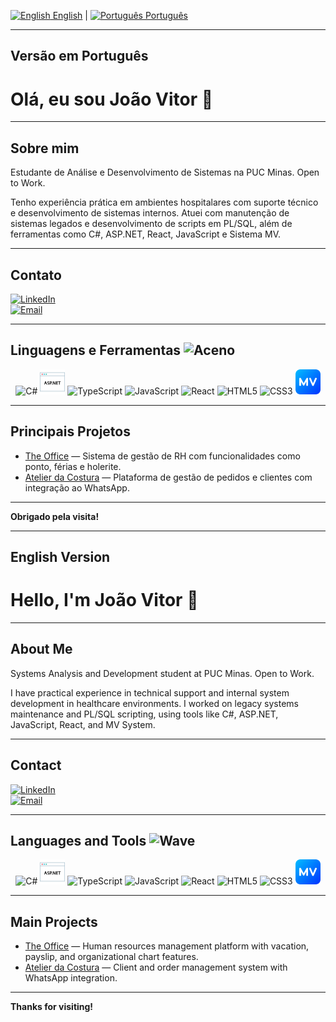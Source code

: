 
[<img src="https://cdn-icons-png.flaticon.com/16/555/555526.png" alt="English" /> English](#english-version) | 
[<img src="https://cdn-icons-png.flaticon.com/16/197/197386.png" alt="Português" /> Português](#versão-em-português)

---

## Versão em Português

# Olá, eu sou João Vitor 👋

---

## Sobre mim

Estudante de Análise e Desenvolvimento de Sistemas na PUC Minas. Open to Work.

Tenho experiência prática em ambientes hospitalares com suporte técnico e desenvolvimento de sistemas internos. Atuei com manutenção de sistemas legados e desenvolvimento de scripts em PL/SQL, além de ferramentas como C#, ASP.NET, React, JavaScript e Sistema MV.

---

## Contato

[![LinkedIn](https://img.shields.io/badge/LinkedIn-0077B5?style=flat&logo=linkedin&logoColor=white)](https://www.linkedin.com/in/jo%C3%A3o-vitor-almeida-059486218/)  
[![Email](https://img.shields.io/badge/Email-D14836?style=flat&logo=gmail&logoColor=white)](mailto:joaoalmei.dev@gmail.com)

---

## Linguagens e Ferramentas <img src="https://media.giphy.com/media/hvRJCLFzcasrR4ia7z/giphy.gif" width="20" alt="Aceno" />

<p align="center">
  <img alt="C#" src="https://cdn.jsdelivr.net/gh/devicons/devicon/icons/csharp/csharp-original.svg" width="40" height="40"/>
  <img alt="ASP.NET" src="./assets/web.png" width="40" height="40" />
  <img alt="TypeScript" src="https://cdn.jsdelivr.net/gh/devicons/devicon/icons/typescript/typescript-original.svg" width="40" height="40"/>
  <img alt="JavaScript" src="https://cdn.jsdelivr.net/gh/devicons/devicon/icons/javascript/javascript-original.svg" width="40" height="40"/>
  <img alt="React" src="https://cdn.jsdelivr.net/gh/devicons/devicon/icons/react/react-original.svg" width="40" height="40"/>
  <img alt="HTML5" src="https://cdn.jsdelivr.net/gh/devicons/devicon/icons/html5/html5-original.svg" width="40" height="40"/>
  <img alt="CSS3" src="https://cdn.jsdelivr.net/gh/devicons/devicon/icons/css3/css3-original.svg" width="40" height="40"/>
  <img alt="Sistema MV" src="./assets/maldives.png" width="40" height="40" />
</p>

---

## Principais Projetos

- [The Office](https://github.com/joaoalmei/pmv-ads-2024-2-e4-proj-infra-t5-the-office-1) — Sistema de gestão de RH com funcionalidades como ponto, férias e holerite.
- [Atelier da Costura](https://github.com/ICEI-PUC-Minas-PMV-ADS/pmv-ads-2025-1-e5-proj-empext-t5-atelier-da-costura) — Plataforma de gestão de pedidos e clientes com integração ao WhatsApp.

---

**Obrigado pela visita!**

---

## English Version

# Hello, I'm João Vitor 👋

---

## About Me

Systems Analysis and Development student at PUC Minas. Open to Work.

I have practical experience in technical support and internal system development in healthcare environments. I worked on legacy systems maintenance and PL/SQL scripting, using tools like C#, ASP.NET, JavaScript, React, and MV System.

---

## Contact

[![LinkedIn](https://img.shields.io/badge/LinkedIn-0077B5?style=flat&logo=linkedin&logoColor=white)](https://www.linkedin.com/in/jo%C3%A3o-vitor-almeida-059486218/)  
[![Email](https://img.shields.io/badge/Email-D14836?style=flat&logo=gmail&logoColor=white)](mailto:joaoalmei.dev@gmail.com)

---

## Languages and Tools <img src="https://media.giphy.com/media/hvRJCLFzcasrR4ia7z/giphy.gif" width="20" alt="Wave" />

<p align="center">
  <img alt="C#" src="https://cdn.jsdelivr.net/gh/devicons/devicon/icons/csharp/csharp-original.svg" width="40" height="40"/>
  <img alt="ASP.NET" src="./assets/web.png" width="40" height="40" />
  <img alt="TypeScript" src="https://cdn.jsdelivr.net/gh/devicons/devicon/icons/typescript/typescript-original.svg" width="40" height="40"/>
  <img alt="JavaScript" src="https://cdn.jsdelivr.net/gh/devicons/devicon/icons/javascript/javascript-original.svg" width="40" height="40"/>
  <img alt="React" src="https://cdn.jsdelivr.net/gh/devicons/devicon/icons/react/react-original.svg" width="40" height="40"/>
  <img alt="HTML5" src="https://cdn.jsdelivr.net/gh/devicons/devicon/icons/html5/html5-original.svg" width="40" height="40"/>
  <img alt="CSS3" src="https://cdn.jsdelivr.net/gh/devicons/devicon/icons/css3/css3-original.svg" width="40" height="40"/>
  <img alt="MV System" src="./assets/maldives.png" width="40" height="40" />
</p>

---

## Main Projects

- [The Office](https://github.com/joaoalmei/pmv-ads-2024-2-e4-proj-infra-t5-the-office-1) — Human resources management platform with vacation, payslip, and organizational chart features.
- [Atelier da Costura](https://github.com/ICEI-PUC-Minas-PMV-ADS/pmv-ads-2025-1-e5-proj-empext-t5-atelier-da-costura) — Client and order management system with WhatsApp integration.

---

**Thanks for visiting!**
